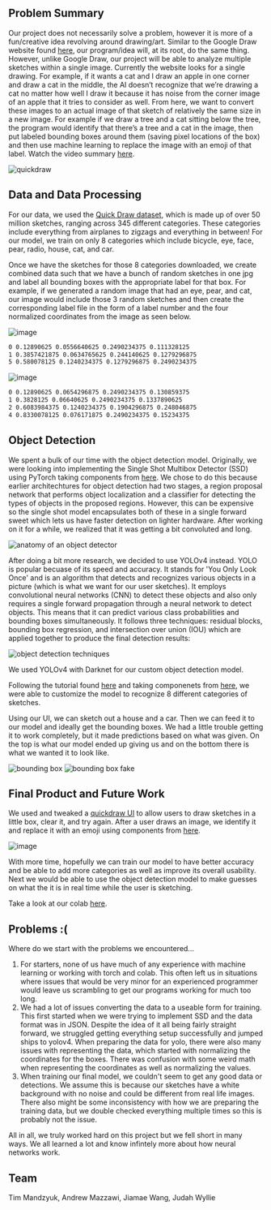 ## Problem Summary

Our project does not necessarily solve a problem, however it is more of a fun/creative idea revolving around drawing/art. Similar to the Google Draw website found [here](https://quickdraw.withgoogle.com), our program/idea will, at its root, do the same thing. However, unlike Google Draw, our project will be able to  analyze multiple sketches within a single image. Currently the website looks for a single drawing. For example, if it wants a cat and I draw an apple in one corner and draw a cat in the middle, the AI doesn’t recognize that we’re drawing a cat no matter how well I draw it because it has noise from the corner image of an apple that it tries to consider as well. From here, we want to convert these images to an actual image of that sketch of relatively the same size in a new image. For example if we draw a tree and a cat sitting below the tree, the program would identify that there’s a tree and a cat in the image, then put labeled bounding boxes around them (saving pixel locations of the box) and then use machine learning to replace the image with an emoji of that label. Watch the video summary [here](https://youtu.be/x9oY69nDT7g).

![quickdraw](https://production-media.paperswithcode.com/datasets/Quick_Draw_Dataset-0000005143-a17c9cd4.jpeg)


## Data and Data Processing
For our data, we used the [Quick Draw dataset](https://www.kaggle.com/code/aleksandradeis/getting-started-with-pytorch-for-quick-draw/data), which is made up of over 50 million sketches, ranging across 345 different categories. These categories include everything from airplanes to zigzags and everything in between! For our model, we train on only 8 categories which include bicycle, eye, face, pear, radio, house, cat, and car. 

Once we have the sketches for those 8 categories downloaded, we create combined data such that we have a bunch of random sketches in one jpg and label all bounding boxes with the appropriate label for that box. For example, if we generated a random image that had an eye, pear, and cat, our image would include those 3 random sketches and then create the corresponding label file in the form of a label number and the four normalized coordinates from the image as seen below.

![image](https://user-images.githubusercontent.com/56496451/159102619-3bac18ab-8af2-45f9-857e-8afe4f0db9b5.png) 

```txt
0 0.12890625 0.0556640625 0.2490234375 0.111328125
1 0.3857421875 0.0634765625 0.244140625 0.1279296875
5 0.580078125 0.1240234375 0.1279296875 0.2490234375
```

![image](https://user-images.githubusercontent.com/56496451/159102654-c4f86798-34b3-4725-a79d-19a8ce306655.png) 

```txt
0 0.12890625 0.0654296875 0.2490234375 0.130859375
1 0.3828125 0.06640625 0.2490234375 0.1337890625
2 0.6083984375 0.1240234375 0.1904296875 0.248046875
4 0.8330078125 0.076171875 0.2490234375 0.15234375
```

## Object Detection

We spent a bulk of our time with the object detection model. Originally, we were looking into implementing the Single Shot Multibox Detector (SSD) using PyTorch taking components from [here](https://github.com/sgrvinod/a-PyTorch-Tutorial-to-Object-Detection). We chose to do this because earlier architechtures for object detection had two stages, a region proposal network that performs object localization and a classifier for detecting the types of objects in the proposed regions. However, this can be expensive so the single shot model encapsulates both of these in a single forward sweet which lets us have faster detection on lighter hardware. After working on it for a while, we realized that it was getting a bit convoluted and long. 

![anatomy of an object detector](https://blog.roboflow.com/content/images/2020/06/image-10.png)

After doing a bit more research, we decided to use YOLOv4 instead. YOLO is popular becuase of its speed and accuracy. It stands for 'You Only Look Once' and is an algorithm that detects and recognizes various objects in a picture (which is what we want for our user sketches). It employs convolutional neural networks (CNN) to detect these objects and also only requires a single forward propagation through a neural network to detect objects. This means that it can predict various class probabilities and bounding boxes simultaneously. It follows three techniques: residual blocks, bounding box regression, and intersection over union (IOU) which are applied together to produce the final detection results:

![object detection techniques](https://www.section.io/engineering-education/introduction-to-yolo-algorithm-for-object-detection/how-yolo-algorithm-works.jpg)

We used YOLOv4 with Darknet for our custom object detection model. 

Following the tutorial found [here](https://colab.research.google.com/drive/1_GdoqCJWXsChrOiY8sZMr_zbr_fH-0Fg?usp=sharing) and taking componenets from [here](https://github.com/theAIGuysCode/OIDv4_ToolKit), we were able to customize the model to recognize 8 different categories of sketches.

Using our UI, we can sketch out a house and a car. Then we can feed it to our model and ideally get the bounding boxes. We had a little trouble getting it to work completely, but it made predictions based on what was given. On the top is what our model ended up giving us and on the bottom there is what we wanted it to look like.

![bounding box](https://media.discordapp.net/attachments/945784995182682133/954574220841586748/Screen_Shot_2022-03-18_at_7.57.05_PM.png) ![bounding box fake](https://user-images.githubusercontent.com/56496451/159102463-ba71584b-5586-4769-876c-af6d58255594.png)

## Final Product and Future Work

We used and tweaked a [quickdraw UI](https://www.kaggle.com/aleksandradeis/getting-started-with-pytorch-for-quick-draw/notebook) to allow users to draw sketches in a little box, clear it, and try again. After a user draws an image, we identify it and replace it with an emoji using components from [here](https://github.com/akshaybahadur21/QuickDraw). 

![image](https://cdn.discordapp.com/attachments/945784995182682133/954581421886959697/Screen_Shot_2022-03-18_at_8.24.43_PM.png)

With more time, hopefully we can train our model to have better accuracy and be able to add more categories as well as improve its overall usability. Next we would be able to use the object detection model to make guesses on what the it is in real time while the user is sketching.

Take a look at our colab [here](https://colab.research.google.com/drive/1MEB-12PAussRq9SB8FjE16y6m6I2boCH?usp=sharing).

## Problems :(

Where do we start with the problems we encountered...
1. For starters, none of us have much of any experience with machine learning or working with torch and colab. This often left us in situations where issues that would be very minor for an experienced programmer would leave us scrambling to get our programs working for much too long.
2. We had a lot of issues converting the data to a useable form for training. This first started when we were trying to implement SSD and the data format was in JSON. Despite the idea of it all being fairly straight forward, we struggled getting everything setup successfully and jumped ships to yolov4. When preparing the data for yolo, there were also many issues with representing the data, which started with normalizing the coordinates for the boxes. There was confusion with some weird math when representing the coordinates as well as normalizing the values.
3. When training our final model, we couldn't seem to get any good data or detections. We assume this is because our sketches have a white background with no noise and could be different from real life images. There also might be some inconsistency with how we are preparing the training data, but we double checked everything multiple times so this is probably not the issue.

All in all, we truly worked hard on this project but we fell short in many ways. We all learned a lot and know infintely more about how neural networks work.

## Team

Tim Mandzyuk, Andrew Mazzawi, Jiamae Wang, Judah Wyllie


